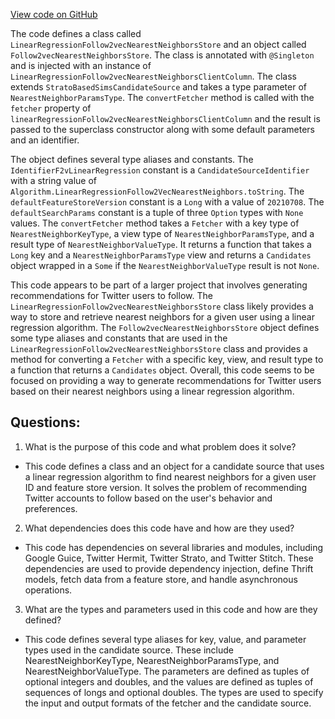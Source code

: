 [View code on GitHub](https://github.com/misbahsy/the-algorithm/follow-recommendations-service/common/src/main/scala/com/twitter/follow_recommendations/common/candidate_sources/sims/Follow2vecNearestNeighborsStore.scala)

The code defines a class called `LinearRegressionFollow2vecNearestNeighborsStore` and an object called `Follow2vecNearestNeighborsStore`. The class is annotated with `@Singleton` and is injected with an instance of `LinearRegressionFollow2vecNearestNeighborsClientColumn`. The class extends `StratoBasedSimsCandidateSource` and takes a type parameter of `NearestNeighborParamsType`. The `convertFetcher` method is called with the `fetcher` property of `linearRegressionFollow2vecNearestNeighborsClientColumn` and the result is passed to the superclass constructor along with some default parameters and an identifier.

The object defines several type aliases and constants. The `IdentifierF2vLinearRegression` constant is a `CandidateSourceIdentifier` with a string value of `Algorithm.LinearRegressionFollow2VecNearestNeighbors.toString`. The `defaultFeatureStoreVersion` constant is a `Long` with a value of `20210708`. The `defaultSearchParams` constant is a tuple of three `Option` types with `None` values. The `convertFetcher` method takes a `Fetcher` with a key type of `NearestNeighborKeyType`, a view type of `NearestNeighborParamsType`, and a result type of `NearestNeighborValueType`. It returns a function that takes a `Long` key and a `NearestNeighborParamsType` view and returns a `Candidates` object wrapped in a `Some` if the `NearestNeighborValueType` result is not `None`.

This code appears to be part of a larger project that involves generating recommendations for Twitter users to follow. The `LinearRegressionFollow2vecNearestNeighborsStore` class likely provides a way to store and retrieve nearest neighbors for a given user using a linear regression algorithm. The `Follow2vecNearestNeighborsStore` object defines some type aliases and constants that are used in the `LinearRegressionFollow2vecNearestNeighborsStore` class and provides a method for converting a `Fetcher` with a specific key, view, and result type to a function that returns a `Candidates` object. Overall, this code seems to be focused on providing a way to generate recommendations for Twitter users based on their nearest neighbors using a linear regression algorithm.
## Questions: 
 1. What is the purpose of this code and what problem does it solve?
- This code defines a class and an object for a candidate source that uses a linear regression algorithm to find nearest neighbors for a given user ID and feature store version. It solves the problem of recommending Twitter accounts to follow based on the user's behavior and preferences.

2. What dependencies does this code have and how are they used?
- This code has dependencies on several libraries and modules, including Google Guice, Twitter Hermit, Twitter Strato, and Twitter Stitch. These dependencies are used to provide dependency injection, define Thrift models, fetch data from a feature store, and handle asynchronous operations.

3. What are the types and parameters used in this code and how are they defined?
- This code defines several type aliases for key, value, and parameter types used in the candidate source. These include NearestNeighborKeyType, NearestNeighborParamsType, and NearestNeighborValueType. The parameters are defined as tuples of optional integers and doubles, and the values are defined as tuples of sequences of longs and optional doubles. The types are used to specify the input and output formats of the fetcher and the candidate source.